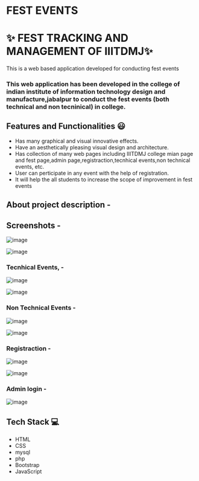 # FEST EVENTS
# ✨ FEST TRACKING AND MANAGEMENT OF IIITDMJ✨

This is a web based application developed for conducting fest events

### This web application has been developed in the college of indian institute of information technology design and manufacture,jabalpur to conduct the fest events (both technical and non tecninical) in college.


## Features and Functionalities 😃

- Has many graphical and visual innovative effects.
- Have an aesthetically pleasing visual design and architecture.
- Has collection of many web pages including IIITDMJ college mian page and fest page,admin page,registraction,tecnhical events,non technical events, etc.
- User can perticipate in any event with the help of registration.
- It will help the all students to increase the scope of improvement in fest events 

## About project description -
   



## Screenshots -

![image](https://user-images.githubusercontent.com/108206047/175859777-2589b937-3471-4ccf-ad2b-95a2d04e386e.png)

![image](https://user-images.githubusercontent.com/108206047/175859811-9b1f4b33-0f8d-4a5b-9036-9c27eb6bcfc3.png)



### Tecnhical Events, -

![image](https://user-images.githubusercontent.com/108206047/175860026-c05a15b1-a196-421d-9a42-6364b0d52b92.png)

![image](https://user-images.githubusercontent.com/108206047/175860055-d75a6bcb-c7e3-459d-ac4d-af50e683779d.png)


### Non Technical Events -

![image](https://user-images.githubusercontent.com/108206047/175861236-7f030af8-4c1f-4be0-a05d-86c245298abe.png)


![image](https://user-images.githubusercontent.com/108206047/175860172-8a8e03a8-ef12-4e32-9364-805ebc0e95e8.png)




### Registraction -

![image](https://user-images.githubusercontent.com/108206047/175860370-4cb2ff72-819d-451d-8f33-ab00ead71203.png)

![image](https://user-images.githubusercontent.com/108206047/175860397-38513ec1-c563-426c-b655-daa4fcbf50cb.png)


### Admin login -

![image](https://user-images.githubusercontent.com/108206047/175860439-3e708e6e-e8d1-42ad-b1b2-c55aa65fa302.png)






## Tech Stack 💻
- HTML
- CSS
- mysql
- php
- Bootstrap
- JavaScript
